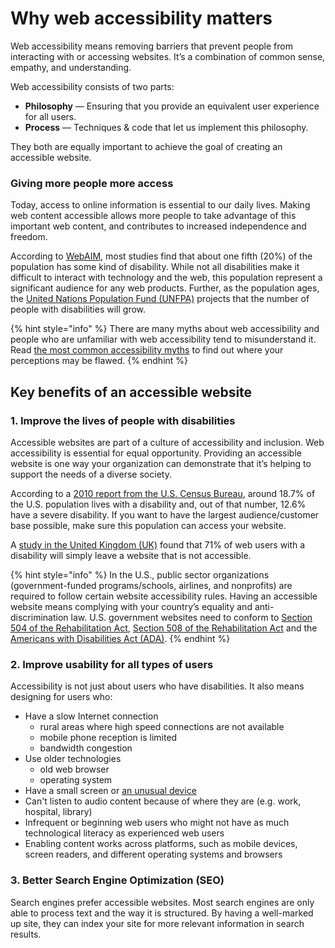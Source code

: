 # Why web accessibility matters

Web accessibility means removing barriers that prevent people from interacting with or accessing websites. It’s a combination of common sense, empathy, and understanding.

Web accessibility consists of two parts:

* **Philosophy** — Ensuring that you provide an equivalent user experience for all users.
* **Process** — Techniques & code that let us implement this philosophy.

They both are equally important to achieve the goal of creating an accessible website.

### Giving more people more access

Today, access to online information is essential to our daily lives. Making web content accessible allows more people to take advantage of this important web content, and contributes to increased independence and freedom.

According to [WebAIM](https://webaim.org/), most studies find that about one fifth \(20%\) of the population has some kind of disability. While not all disabilities make it difficult to interact with technology and the web, this population represent a significant audience for any web products. Further, as the population ages, the [United Nations Population Fund \(UNFPA\)](https://www.unfpa.org/publications/ageing-twenty-first-century) projects that the number of people with disabilities will grow.

{% hint style="info" %}
There are many myths about web accessibility and people who are unfamiliar with web accessibility tend to misunderstand it. Read [the most common accessibility myths](https://www.boia.org/blog/website-accessibility-isnt-what-you-think-it-is-10-myths-busted) to find out where your perceptions may be flawed.
{% endhint %}

## Key benefits of an accessible website

### 1. Improve the lives of people with disabilities

Accessible websites are part of a culture of accessibility and inclusion. Web accessibility is essential for equal opportunity. Providing an accessible website is one way your organization can demonstrate that it’s helping to support the needs of a diverse society.

According to a [2010 report from the U.S. Census Bureau](https://www.census.gov/content/dam/Census/library/publications/2012/demo/p70-131.pdf), around 18.7% of the U.S. population lives with a disability and, out of that number, 12.6% have a severe disability. If you want to have the largest audience/customer base possible, make sure this population can access your website.

A [study in the United Kingdom \(UK\)](https://disability-smart.com/2017/01/10/is-there-really-a-business-case-for-website-accessibility/) found that 71% of web users with a disability will simply leave a website that is not accessible.

{% hint style="info" %}
In the U.S., public sector organizations \(government-funded programs/schools, airlines, and nonprofits\) are required to follow certain website accessibility rules. Having an accessible website means complying with your country’s equality and anti-discrimination law. U.S. government websites need to conform to [Section 504 of the Rehabilitation Act](https://www.dol.gov/oasam/regs/statutes/sec504.htm), [Section 508 of the Rehabilitation Act](https://section508.gov/manage/laws-and-policies) and the [Americans with Disabilities Act \(ADA\)](https://www.ada.gov/).
{% endhint %}

### 2. Improve usability for all types of users

Accessibility is not just about users who have disabilities. It also means designing for users who:

* Have a slow Internet connection
  * rural areas where high speed connections are not available 
  * mobile phone reception is limited
  * bandwidth congestion
* Use older technologies
  * old web browser
  * operating system
* Have a small screen or [an unusual device](https://deviceatlas.com/blog/which-devices-have-browsers)
* Can't listen to audio content because of where they are \(e.g. work, hospital, library\)
* Infrequent or beginning web users who might not have as much technological literacy as experienced web users
* Enabling content works across platforms, such as mobile devices, screen readers, and different operating systems and browsers

### 3. Better Search Engine Optimization \(SEO\)

Search engines prefer accessible websites. Most search engines are only able to process text and the way it is structured. By having a well-marked up site, they can index your site for more relevant information in search results.

